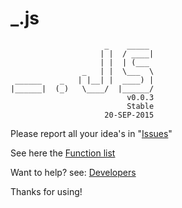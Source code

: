 # _.js
                	     _    _____ 
            	        | |  / ____|
        	            | |  | (___  
    	            _   | |  \___  \ 
  	 ______    _   | |__| |  ____) |
 	|______|  (_)   \____/  |______/ 
							  v0.0.3
							  Stable
                         20-SEP-2015

Please report all your idea's in "[Issues](https://github.com/wesdegroot/_.js/issues)"

See here the [Function list](https://github.com/wesdegroot/_.js/wiki/Function%20List)

Want to help? see: [Developers](https://github.com/wesdegroot/_.js/wiki/Developers)

Thanks for using!
